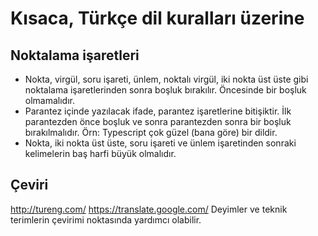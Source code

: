 # Kısaca, Türkçe dil kuralları üzerine
## Noktalama işaretleri
* Nokta, virgül, soru işareti, ünlem, noktalı virgül, iki nokta üst üste gibi noktalama işaretlerinden sonra boşluk bırakılır. Öncesinde bir boşluk olmamalıdır.
* Parantez içinde yazılacak ifade, parantez işaretlerine bitişiktir. İlk parantezden önce boşluk ve sonra parantezden sonra bir boşluk bırakılmalıdır. Örn: Typescript çok güzel (bana göre) bir dildir.
* Nokta, iki nokta üst üste, soru işareti ve ünlem işaretinden sonraki kelimelerin baş harfi büyük olmalıdır.

## Çeviri
http://tureng.com/
https://translate.google.com/
Deyimler ve teknik terimlerin çevirimi noktasında yardımcı olabilir.